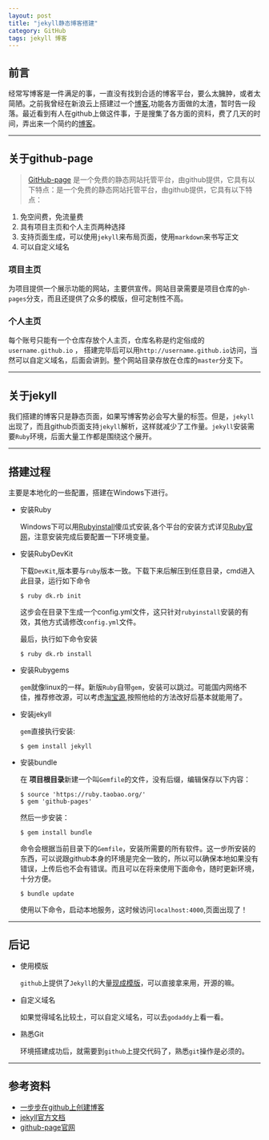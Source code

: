 ```yaml
---
layout: post
title: "jekyll静态博客搭建"
category: GitHub
tags: jekyll 博客
---
```


## 前言
经常写博客是一件满足的事，一直没有找到合适的博客平台，要么太臃肿，或者太简陋。之前我曾经在新浪云上搭建过一个[博客](http://mnichangxin.sinaapp.com),功能各方面做的太渣，暂时告一段落。最近看到有人在github上做这件事，于是搜集了各方面的资料，费了几天的时间，弄出来一个简约的[博客](http://mnichangxin.github.io)。

---

## 关于github-page

> [GitHub-page](https://pages.github.com/) 是一个免费的静态网站托管平台，由github提供，它具有以下特点：是一个免费的静态网站托管平台，由github提供，它具有以下特点：
1. 免空间费，免流量费
2. 具有项目主页和个人主页两种选择
3. 支持页面生成，可以使用`jekyll`来布局页面，使用`markdown`来书写正文
4. 可以自定义域名

### 项目主页
为项目提供一个展示功能的网站，主要供宣传。网站目录需要是项目仓库的`gh-pages`分支，而且还提供了众多的模版，但可定制性不高。

### 个人主页
每个账号只能有一个仓库存放个人主页，仓库名称是约定俗成的`username.github.io` ，
搭建完毕后可以用`http://username.github.io`访问，当然可以自定义域名，后面会讲到。整个网站目录存放在仓库的`master`分支下。

---

## 关于jekyll
我们搭建的博客只是静态页面，如果写博客势必会写大量的标签。但是，`jekyll`出现了，而且github页面支持`jekyll`解析，这样就减少了工作量。`jekyll`安装需要`Ruby`环境，后面大量工作都是围绕这个展开。

---

## 搭建过程

主要是本地化的一些配置，搭建在Windows下进行。

* 安装Ruby

    Windows下可以用[Rubyinstall](http://rubyinstaller.org/downloads/)傻瓜式安装,各个平台的安装方式详见[Ruby官网](http://www.ruby-lang.org/zh_cn/downloads/)，注意安装完成后要配置一下环境变量。

* 安装RubyDevKit

    下载`DevKit`,版本要与`ruby`版本一致。下载下来后解压到任意目录，cmd进入此目录，运行如下命令
    
    ``` 
    $ ruby dk.rb init
    ```

    这步会在目录下生成一个config.yml文件，这只针对`rubyinstall`安装的有效，其他方式请修改`config.yml`文件。

    最后，执行如下命令安装

    ```
    $ ruby dk.rb install
    ```

* 安装Rubygems

    `gem`就像linux的一样。新版`Ruby`自带`gem`，安装可以跳过。可能国内网络不佳，推荐修改源，可以考虑[淘宝源](https://ruby.taobao.org/),按照他给的方法改好后基本就能用了。

* 安装jekyll

    `gem`直接执行安装:

    ```
    $ gem install jekyll
    ```

* 安装bundle
    
    在 **项目根目录**新建一个叫`Gemfile`的文件，没有后缀，编辑保存以下内容：
   
    ```
    $ source 'https://ruby.taobao.org/'
    $ gem 'github-pages'
    ```
    然后一步安装：

    ```
    $ gem install bundle
    ```

    命令会根据当前目录下的`Gemfile`，安装所需要的所有软件。这一步所安装的东西，可以说跟github本身的环境是完全一致的，所以可以确保本地如果没有错误，上传后也不会有错误。而且可以在将来使用下面命令，随时更新环境，十分方便。

    ```
    $ bundle update
    ```

    使用以下命令，启动本地服务，这时候访问`localhost:4000`,页面出现了！

---

## 后记

* 使用模版

    `github`上提供了`Jekyll`的大量[现成模版](http://jekyllthemes.org/)，可以直接拿来用，开源的嘛。

* 自定义域名

    如果觉得域名比较土，可以自定义域名，可以去`godaddy`上看一看。

* 熟悉Git
    
    环境搭建成功后，就需要到`github`上提交代码了，熟悉`git`操作是必须的。

---

## 参考资料

* [一步步在github上创建博客](http://www.pchou.info/web-build/2014/07/04/build-github-blog-page-08.html)
* [jekyll官方文档](http://jekyll.bootcss.com/docs/home/)
* [github-page官网](https://pages.github.com/)


    






